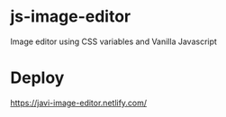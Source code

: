 # js-image-editor
Image editor using CSS variables and Vanilla Javascript

# Deploy
https://javi-image-editor.netlify.com/
